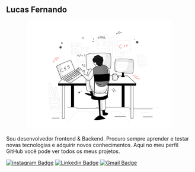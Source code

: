 ## Lucas Fernando

<center>
<img src="https://raw.githubusercontent.com/lucasfernandodev/lucasfernandodev/main/lucasfernandodev_baloes.svg" alt="balões" style="width:450px; max-width: 390px"/>
</center>

Sou desenvolvedor frontend & Backend.
Procuro sempre aprender e testar novas tecnologias e adquirir novos conhecimentos. Aqui no meu perfil GitHub você pode ver todos os meus projetos.

<a href="https://instagram.com/lucasfernando.dev"><img alt="instagram Badge" src="https://img.shields.io/badge/-@lucasfernando.dev-3271ff?style=flat-square&labelColor=3271ff&logo=instagram&logoColor=white&link=https://instagram.com/lucasfernando.dev"/></a>
<a href="https://www.linkedin.com/in/lucasfernandodev/"><img alt="Linkedin Badge" src="https://img.shields.io/badge/-Lucas%20Fernando-3271ff?style=flat-square&logo=Linkedin&logoColor=white&link=https://www.linkedin.com/in/lucasfernandodev/"/></a>
<a href="mailto:lucasfernando.dev@gmail.com"><img alt="Gmail Badge" src="https://img.shields.io/badge/-lucasfernando.dev@gmail.com-3271ff?style=flat-square&logo=Gmail&logoColor=white&link=mailto:lucasfernando.dev@gmail.com"/></a>
